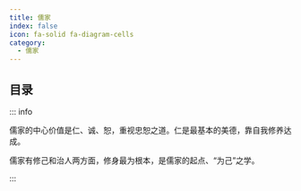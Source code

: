 ```yaml
---
title: 儒家
index: false
icon: fa-solid fa-diagram-cells
category:
  - 儒家
---
```


## 目录

::: info

儒家的中心价值是仁、诚、恕，重视忠恕之道。仁是最基本的美德，靠自我修养达成。

儒家有修己和治人两方面，修身最为根本，是儒家的起点、“为己”之学。

:::

